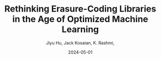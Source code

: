 ---
title: "Rethinking Erasure-Coding Libraries in the Age of Optimized Machine Learning"
collection: publications
permalink: https://dl.acm.org/doi/pdf/10.1145/3655038.3665943
author:  Jiyu Hu,  Jack Kosaian,  K. Rashmi, 
date: 2024-05-01
venue: 'In the proceedings of Proceedings of the 16th ACM Workshop on Hot Topics in Storage and File Systems'
paperurl: 'https://doi.org/10.1145/3655038.3665943'
citation: ' Jiyu Hu,  Jack Kosaian,  K. Rashmi, &quot;Rethinking Erasure-Coding Libraries in the Age of Optimized Machine Learning.&quot; In the proceedings of Proceedings of the 16th ACM Workshop on Hot Topics in Storage and File Systems, 2024.'
---